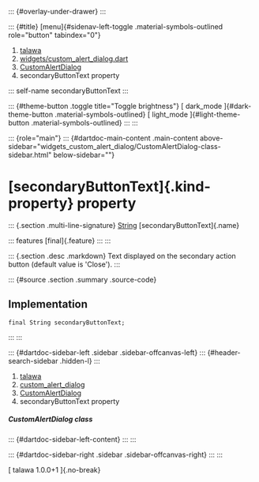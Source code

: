 ::: {#overlay-under-drawer}
:::

::: {#title}
[menu]{#sidenav-left-toggle .material-symbols-outlined role="button"
tabindex="0"}

1.  [talawa](../../index.html)
2.  [widgets/custom_alert_dialog.dart](../../widgets_custom_alert_dialog/)
3.  [CustomAlertDialog](../../widgets_custom_alert_dialog/CustomAlertDialog-class.html)
4.  secondaryButtonText property

::: self-name
secondaryButtonText
:::

::: {#theme-button .toggle title="Toggle brightness"}
[ dark_mode ]{#dark-theme-button .material-symbols-outlined} [
light_mode ]{#light-theme-button .material-symbols-outlined}
:::
:::

::: {role="main"}
::: {#dartdoc-main-content .main-content above-sidebar="widgets_custom_alert_dialog/CustomAlertDialog-class-sidebar.html" below-sidebar=""}
<div>

# [secondaryButtonText]{.kind-property} property

</div>

::: {.section .multi-line-signature}
[String](https://api.flutter.dev/flutter/dart-core/String-class.html)
[secondaryButtonText]{.name}

::: features
[final]{.feature}
:::
:::

::: {.section .desc .markdown}
Text displayed on the secondary action button (default value is
\'Close\').
:::

::: {#source .section .summary .source-code}
## Implementation

``` language-dart
final String secondaryButtonText;
```
:::
:::

::: {#dartdoc-sidebar-left .sidebar .sidebar-offcanvas-left}
::: {#header-search-sidebar .hidden-l}
:::

1.  [talawa](../../index.html)
2.  [custom_alert_dialog](../../widgets_custom_alert_dialog/)
3.  [CustomAlertDialog](../../widgets_custom_alert_dialog/CustomAlertDialog-class.html)
4.  secondaryButtonText property

##### CustomAlertDialog class

::: {#dartdoc-sidebar-left-content}
:::
:::

::: {#dartdoc-sidebar-right .sidebar .sidebar-offcanvas-right}
:::
:::

[ talawa 1.0.0+1 ]{.no-break}
